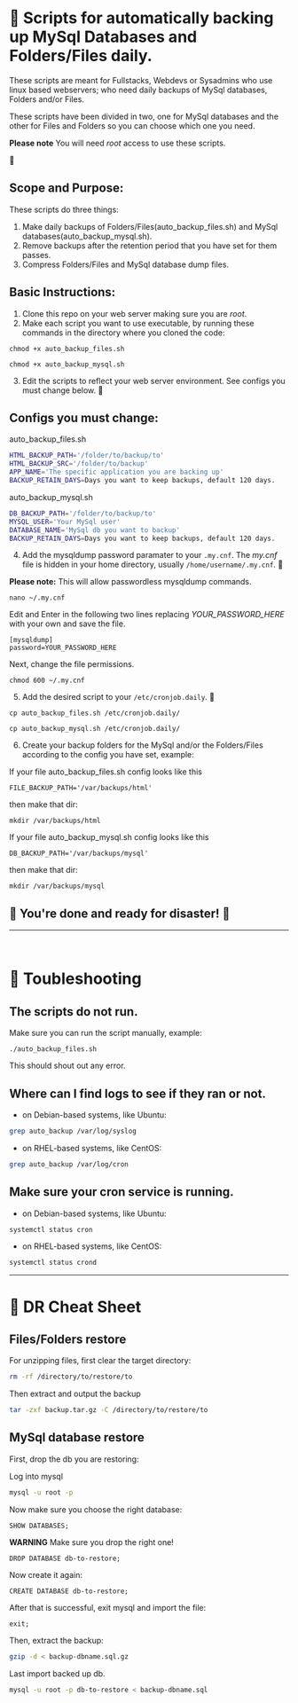 # 🚀 Scripts for automatically backing up MySql Databases and Folders/Files daily.

These scripts are meant for Fullstacks, Webdevs or Sysadmins who use linux based webservers; who need daily backups of MySql databases, Folders and/or Files. 

These scripts have been divided in two, one for MySql databases and the other for Files and Folders so you can choose which one you need.

**Please note**
You will need *root* access to use these scripts.

:smiling_face_with_three_hearts:

## Scope and Purpose:
These scripts do three things:
1. Make daily backups of Folders/Files(auto_backup_files.sh) and MySql databases(auto_backup_mysql.sh).
2. Remove backups after the retention period that you have set for them passes.
3. Compress Folders/Files and MySql database dump files.

## Basic Instructions:
1. Clone this repo on your web server making sure you are *root*.
2. Make each script you want to use executable, by running these commands in the directory where you cloned the code:

```
chmod +x auto_backup_files.sh
```
```
chmod +x auto_backup_mysql.sh
```

3. Edit the scripts to reflect your web server environment. See configs you must change below. 🔽

## Configs you must change:
auto_backup_files.sh
```bash
HTML_BACKUP_PATH='/folder/to/backup/to'
HTML_BACKUP_SRC='/folder/to/backup'
APP_NAME='The specific application you are backing up'
BACKUP_RETAIN_DAYS=Days you want to keep backups, default 120 days.
```

auto_backup_mysql.sh
```bash
DB_BACKUP_PATH='/folder/to/backup/to'
MYSQL_USER='Your MySql user'
DATABASE_NAME='MySql db you want to backup'
BACKUP_RETAIN_DAYS=Days you want to keep backups, default 120 days.
```
4. Add the mysqldump password paramater to your `.my.cnf`. 
The *my.cnf* file is hidden in your home directory, usually `/home/username/.my.cnf`. 🔽

**Please note:** This will allow passwordless mysqldump commands.
```config
nano ~/.my.cnf
```
Edit and Enter in the following two lines replacing *YOUR_PASSWORD_HERE* with your own and save the file.
```config
[mysqldump]
password=YOUR_PASSWORD_HERE
```
Next, change the file permissions.
```config
chmod 600 ~/.my.cnf
```
5. Add the desired script to your `/etc/cronjob.daily`. 🔽
```config
cp auto_backup_files.sh /etc/cronjob.daily/
```
```config
cp auto_backup_mysql.sh /etc/cronjob.daily/
```

6. Create your backup folders for the MySql and/or the Folders/Files according to the config you have set, example:

If your file auto_backup_files.sh config looks like this 

`FILE_BACKUP_PATH='/var/backups/html'` 

then make that dir:
```config
mkdir /var/backups/html
```
If your file auto_backup_mysql.sh config looks like this 

`DB_BACKUP_PATH='/var/backups/mysql'` 

then make that dir:
```config
mkdir /var/backups/mysql
```
## 🚀 You're done and ready for disaster! 🚀  

---
<br>

# 🐛 Toubleshooting  
## The scripts do not run.

Make sure you can run the script manually, example:
```config
./auto_backup_files.sh
```
This should shout out any error.

## Where can I find logs to see if they ran or not.

- on Debian-based systems, like Ubuntu:
```bash
grep auto_backup /var/log/syslog
```
- on RHEL-based systems, like CentOS:
```bash
grep auto_backup /var/log/cron
```

## Make sure your cron service is running.

- on Debian-based systems, like Ubuntu:
```bash
systemctl status cron
```
- on RHEL-based systems, like CentOS:
```bash
systemctl status crond
```
---
# 🥳 DR Cheat Sheet 
## Files/Folders restore
For unzipping files, first clear the target directory:
```bash
rm -rf /directory/to/restore/to
```
Then extract and output the backup
```bash
tar -zxf backup.tar.gz -C /directory/to/restore/to
```
## MySql database restore
First, drop the db you are restoring:

Log into mysql
```bash
mysql -u root -p
```
Now make sure you choose the right database:
```mysql
SHOW DATABASES;
```
**WARNING** Make sure you drop the right one!
```mysql
DROP DATABASE db-to-restore;
```
Now create it again:
```mysql
CREATE DATABASE db-to-restore;
```
After that is successful, exit mysql and import the file:
```mysql
exit;
```
Then, extract the backup:
```bash
gzip -d < backup-dbname.sql.gz
```
Last import backed up db.
```bash
mysql -u root -p db-to-restore < backup-dbname.sql
```